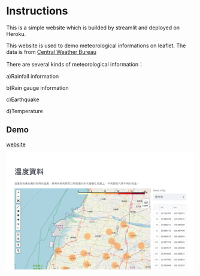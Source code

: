 # Instructions

This is a simple website which is builded by streamlit and deployed on Heroku.

This website is used to demo meteorological informations on leaflet. The data is from [Central Weather Bureau](https://opendata.cwb.gov.tw/dataset/observation/O-A0001-001)

There are several kinds of meteorological information：

a)Rainfall information

b)Rain gauge information

c)Earthquake

d)Temperature

## Demo

[website](https://opendatademo.herokuapp.com/)

![](demo.png)

